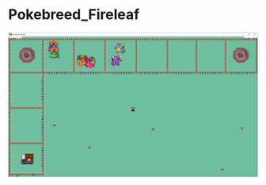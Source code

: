 # Pokebreed_Fireleaf

![Screenshot](https://github.com/timeblade0/Pokebreed_Fireleaf/blob/main/fireleaf.PNG)
